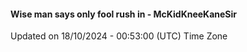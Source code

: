 #### Wise man says only fool rush in - McKidKneeKaneSir
Updated on 18/10/2024 - 00:53:00 (UTC) Time Zone
